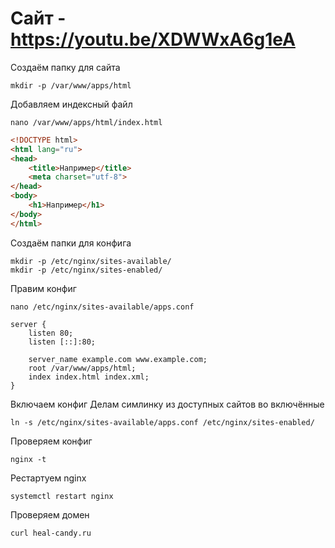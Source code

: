 # Сайт - https://youtu.be/XDWWxA6g1eA

Создаём папку для сайта

```
mkdir -p /var/www/apps/html
```

Добавляем индексный файл

```
nano /var/www/apps/html/index.html
```

```html
<!DOCTYPE html>
<html lang="ru">
<head>
    <title>Например</title>
    <meta charset="utf-8">
</head>
<body>
    <h1>Например</h1>
</body>
</html>
```

Создаём папки для конфига

```
mkdir -p /etc/nginx/sites-available/
mkdir -p /etc/nginx/sites-enabled/
```

Правим конфиг

```
nano /etc/nginx/sites-available/apps.conf
```

```
server {
    listen 80;
    listen [::]:80;

    server_name example.com www.example.com;
    root /var/www/apps/html;
    index index.html index.xml;
}
```

Включаем конфиг
Делам симлинку из доступных сайтов во включённые

```
ln -s /etc/nginx/sites-available/apps.conf /etc/nginx/sites-enabled/
```

Проверяем конфиг

```
nginx -t
```

Рестартуем nginx

```
systemctl restart nginx
```

Проверяем домен

```
curl heal-candy.ru
```
